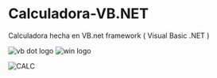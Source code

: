 # Calculadora-VB.NET
Calculadora hecha en VB.net framework ( Visual Basic .NET )

![vb dot logo](https://img.shields.io/badge/.NET-5C2D91?style=for-the-badge&logo=.net&logoColor=white)
![win logo](https://img.shields.io/badge/Windows-0078D6?style=for-the-badge&logo=windows&logoColor=white)

  ![CALC](/asses/Calculadora1.png)
